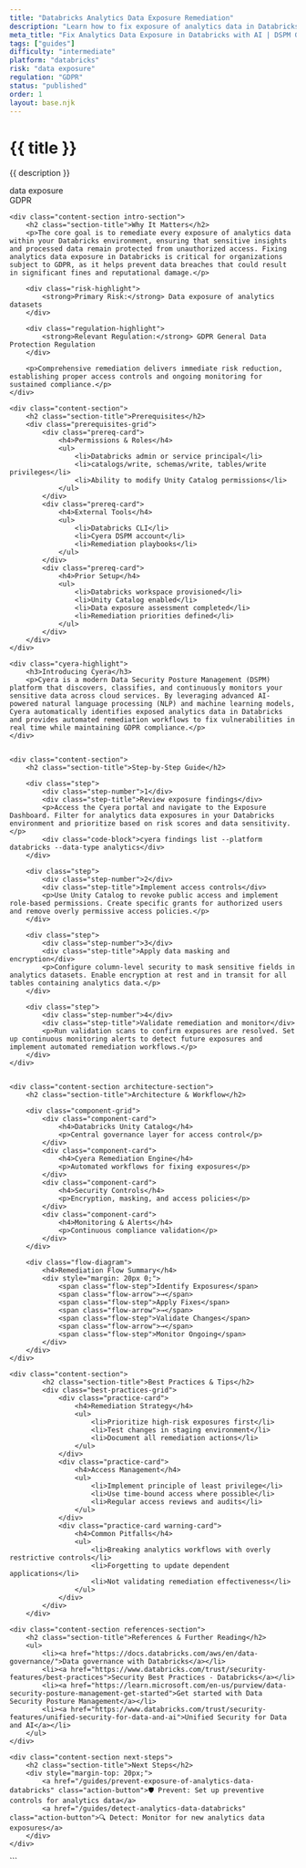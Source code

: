 ```yaml
---
title: "Databricks Analytics Data Exposure Remediation"
description: "Learn how to fix exposure of analytics data in Databricks environments. Follow step-by-step guidance for GDPR compliance."
meta_title: "Fix Analytics Data Exposure in Databricks with AI | DSPM Guide"
tags: ["guides"]
difficulty: "intermediate"
platform: "databricks"
risk: "data exposure"
regulation: "GDPR"
status: "published"
order: 1
layout: base.njk
---
```


<div class="container">
    <div class="header">
        <h1>{{ title }}</h1>
        <p>{{ description }}</p>
        <div class="badge">data exposure</div>
        <div class="badge regulation">GDPR</div>
    </div>

    <div class="content-section intro-section">
        <h2 class="section-title">Why It Matters</h2>
        <p>The core goal is to remediate every exposure of analytics data within your Databricks environment, ensuring that sensitive insights and processed data remain protected from unauthorized access. Fixing analytics data exposure in Databricks is critical for organizations subject to GDPR, as it helps prevent data breaches that could result in significant fines and reputational damage.</p>
        
        <div class="risk-highlight">
            <strong>Primary Risk:</strong> Data exposure of analytics datasets
        </div>
        
        <div class="regulation-highlight">
            <strong>Relevant Regulation:</strong> GDPR General Data Protection Regulation
        </div>
        
        <p>Comprehensive remediation delivers immediate risk reduction, establishing proper access controls and ongoing monitoring for sustained compliance.</p>
    </div>

    <div class="content-section">
        <h2 class="section-title">Prerequisites</h2>
        <div class="prerequisites-grid">
            <div class="prereq-card">
                <h4>Permissions & Roles</h4>
                <ul>
                    <li>Databricks admin or service principal</li>
                    <li>catalogs/write, schemas/write, tables/write privileges</li>
                    <li>Ability to modify Unity Catalog permissions</li>
                </ul>
            </div>
            <div class="prereq-card">
                <h4>External Tools</h4>
                <ul>
                    <li>Databricks CLI</li>
                    <li>Cyera DSPM account</li>
                    <li>Remediation playbooks</li>
                </ul>
            </div>
            <div class="prereq-card">
                <h4>Prior Setup</h4>
                <ul>
                    <li>Databricks workspace provisioned</li>
                    <li>Unity Catalog enabled</li>
                    <li>Data exposure assessment completed</li>
                    <li>Remediation priorities defined</li>
                </ul>
            </div>
        </div>
    </div>
	
    <div class="cyera-highlight">
        <h3>Introducing Cyera</h3>
        <p>Cyera is a modern Data Security Posture Management (DSPM) platform that discovers, classifies, and continuously monitors your sensitive data across cloud services. By leveraging advanced AI-powered natural language processing (NLP) and machine learning models, Cyera automatically identifies exposed analytics data in Databricks and provides automated remediation workflows to fix vulnerabilities in real time while maintaining GDPR compliance.</p>
    </div>
	

    <div class="content-section">
        <h2 class="section-title">Step-by-Step Guide</h2>
        
        <div class="step">
            <div class="step-number">1</div>
            <div class="step-title">Review exposure findings</div>
            <p>Access the Cyera portal and navigate to the Exposure Dashboard. Filter for analytics data exposures in your Databricks environment and prioritize based on risk scores and data sensitivity.</p>
            <div class="code-block">cyera findings list --platform databricks --data-type analytics</div>
        </div>

        <div class="step">
            <div class="step-number">2</div>
            <div class="step-title">Implement access controls</div>
            <p>Use Unity Catalog to revoke public access and implement role-based permissions. Create specific grants for authorized users and remove overly permissive access policies.</p>
        </div>

        <div class="step">
            <div class="step-number">3</div>
            <div class="step-title">Apply data masking and encryption</div>
            <p>Configure column-level security to mask sensitive fields in analytics datasets. Enable encryption at rest and in transit for all tables containing analytics data.</p>
        </div>

        <div class="step">
            <div class="step-number">4</div>
            <div class="step-title">Validate remediation and monitor</div>
            <p>Run validation scans to confirm exposures are resolved. Set up continuous monitoring alerts to detect future exposures and implement automated remediation workflows.</p>
        </div>
    </div>


    <div class="content-section architecture-section">
        <h2 class="section-title">Architecture & Workflow</h2>
        
        <div class="component-grid">
            <div class="component-card">
                <h4>Databricks Unity Catalog</h4>
                <p>Central governance layer for access control</p>
            </div>
            <div class="component-card">
                <h4>Cyera Remediation Engine</h4>
                <p>Automated workflows for fixing exposures</p>
            </div>
            <div class="component-card">
                <h4>Security Controls</h4>
                <p>Encryption, masking, and access policies</p>
            </div>
            <div class="component-card">
                <h4>Monitoring & Alerts</h4>
                <p>Continuous compliance validation</p>
            </div>
        </div>

        <div class="flow-diagram">
            <h4>Remediation Flow Summary</h4>
            <div style="margin: 20px 0;">
                <span class="flow-step">Identify Exposures</span>
                <span class="flow-arrow">→</span>
                <span class="flow-step">Apply Fixes</span>
                <span class="flow-arrow">→</span>
                <span class="flow-step">Validate Changes</span>
                <span class="flow-arrow">→</span>
                <span class="flow-step">Monitor Ongoing</span>
            </div>
        </div>
    </div>

	<div class="content-section">
	        <h2 class="section-title">Best Practices & Tips</h2>
	        <div class="best-practices-grid">
	            <div class="practice-card">
	                <h4>Remediation Strategy</h4>
	                <ul>
	                    <li>Prioritize high-risk exposures first</li>
	                    <li>Test changes in staging environment</li>
	                    <li>Document all remediation actions</li>
	                </ul>
	            </div>
	            <div class="practice-card">
	                <h4>Access Management</h4>
	                <ul>
	                    <li>Implement principle of least privilege</li>
	                    <li>Use time-bound access where possible</li>
	                    <li>Regular access reviews and audits</li>
	                </ul>
	            </div>
	            <div class="practice-card warning-card">
	                <h4>Common Pitfalls</h4>
	                <ul>
	                    <li>Breaking analytics workflows with overly restrictive controls</li>
	                    <li>Forgetting to update dependent applications</li>
	                    <li>Not validating remediation effectiveness</li>
	                </ul>
	            </div>
	        </div>
	    </div>

    <div class="content-section references-section">
        <h2 class="section-title">References & Further Reading</h2>
        <ul>
            <li><a href="https://docs.databricks.com/aws/en/data-governance/">Data governance with Databricks</a></li>
            <li><a href="https://www.databricks.com/trust/security-features/best-practices">Security Best Practices - Databricks</a></li>
            <li><a href="https://learn.microsoft.com/en-us/purview/data-security-posture-management-get-started">Get started with Data Security Posture Management</a></li>
            <li><a href="https://www.databricks.com/trust/security-features/unified-security-for-data-and-ai">Unified Security for Data and AI</a></li>
        </ul>
    </div>

    <div class="content-section next-steps">
        <h2 class="section-title">Next Steps</h2>
        <div style="margin-top: 20px;">
            <a href="/guides/prevent-exposure-of-analytics-data-databricks" class="action-button">🛡️ Prevent: Set up preventive controls for analytics data</a>
            <a href="/guides/detect-analytics-data-databricks" class="action-button">🔍 Detect: Monitor for new analytics data exposures</a>
        </div>
    </div>
</div>
```